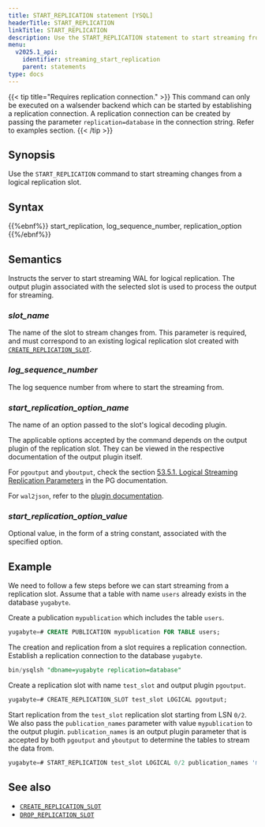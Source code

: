 ```yaml
---
title: START_REPLICATION statement [YSQL]
headerTitle: START_REPLICATION
linkTitle: START_REPLICATION
description: Use the START_REPLICATION statement to start streaming from a replication slot.
menu:
  v2025.1_api:
    identifier: streaming_start_replication
    parent: statements
type: docs
---
```


{{< tip title="Requires replication connection." >}}
This command can only be executed on a walsender backend which can be started by establishing a replication connection. A replication connection can be created by passing the parameter `replication=database` in the connection string. Refer to examples section.
{{< /tip >}}

## Synopsis

Use the `START_REPLICATION` command to start streaming changes from a logical replication slot.

## Syntax

{{%ebnf%}}
  start_replication,
  log_sequence_number,
  replication_option
{{%/ebnf%}}

## Semantics

Instructs the server to start streaming WAL for logical replication. The output plugin associated with the selected slot is used to process the output for streaming.

### *slot_name*

The name of the slot to stream changes from. This parameter is required, and must correspond to an existing logical replication slot created with [`CREATE_REPLICATION_SLOT`](../streaming_create_repl_slot).

### *log_sequence_number*

The log sequence number from where to start the streaming from.

### *start_replication_option_name*

The name of an option passed to the slot's logical decoding plugin.

The applicable options accepted by the command depends on the output plugin of the replication slot. They can be viewed in the respective documentation of the output plugin itself.

For `pgoutput` and `yboutput`, check the section [53.5.1. Logical Streaming Replication Parameters](https://www.postgresql.org/docs/15/protocol-logical-replication.html) in the PG documentation.

For `wal2json`, refer to the [plugin documentation](https://github.com/eulerto/wal2json/tree/master?tab=readme-ov-file#parameters).

### *start_replication_option_value*

Optional value, in the form of a string constant, associated with the specified option.

## Example

We need to follow a few steps before we can start streaming from a replication slot. Assume that a table with name `users` already exists in the database `yugabyte`.

Create a publication `mypublication` which includes the table `users`.

```sql
yugabyte=# CREATE PUBLICATION mypublication FOR TABLE users;
```

The creation and replication from a slot requires a replication connection. Establish a replication connection to the database `yugabyte`.

```sql
bin/ysqlsh "dbname=yugabyte replication=database"
```

Create a replication slot with name `test_slot` and output plugin `pgoutput`.

```sql
yugabyte=# CREATE_REPLICATION_SLOT test_slot LOGICAL pgoutput;
```

Start replication from the `test_slot` replication slot starting from LSN `0/2`. We also pass the `publication_names` parameter with value `mypublication` to the output plugin. `publication_names` is an output plugin parameter that is accepted by both `pgoutput` and `yboutput` to determine the tables to stream the data from.

```sql
yugabyte=# START_REPLICATION test_slot LOGICAL 0/2 publication_names 'mypublication';
```

## See also

- [`CREATE_REPLICATION_SLOT`](../streaming_create_repl_slot)
- [`DROP_REPLICATION_SLOT`](../streaming_drop_repl_slot)
